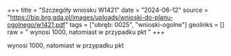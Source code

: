 +++
title = "Szczegóły wniosku W1421"
date = "2024-06-12"
source = "https://bip.brg.gda.pl/images/uploads/wnioski-do-planu-ogolnego/w1421.pdf"
tags = ["obręb: 0025", "wnioski-ogolne"]
geolinks = []
raw = " wynosi 1000, natomiast w przypadku pkt "
+++

 wynosi 1000, natomiast w przypadku pkt 



